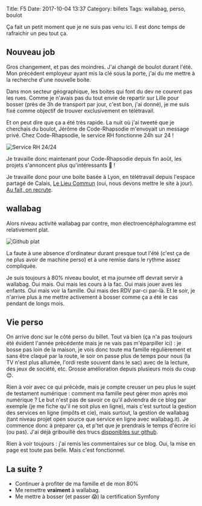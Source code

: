 Title: F5
Date: 2017-10-04 13:37
Category: billets
Tags: wallabag, perso, boulot

Ça fait un petit moment que je ne suis pas venu ici. Il est donc temps de rafraichir un peu tout ça.

## Nouveau job

Gros changement, et pas des moindres. J'ai changé de boulot durant l'été. Mon précédent employeur ayant mis la clé sous la porte, j'ai du me mettre à la recherche d'une nouvelle boite.

Dans mon secteur géographique, les boites qui font du dev ne courent pas les rues. Comme je n'avais pas du tout envie de repartir sur Lille pour bosser (près de 3h de transport par jour, c'est bon, j'ai donné), je me suis fixé comme objectif de trouver exclusivement en télétravail.

Et on peut dire que ça a été très rapide. La nuit où j'ai tweeté que je cherchais du boulot, Jérôme de Code-Rhapsodie m'envoyait un message privé. Chez Code-Rhapsodie, le service RH fonctionne 24h sur 24 !

![Service RH 24/24]({static}/images/f5/rh.png#mid "Service RH 24/24")


Je travaille donc maintenant pour Code-Rhapsodie depuis fin août, les projets s'annoncent plus qu'intéressants 🤘 !

Je travaille donc pour une boite basée à Lyon, en télétravail depuis l'espace partagé de Calais, [Le Lieu Commun](http://lelieucommun.fr/) (oui, nous devons mettre le site à jour). [Au fait, on recrute](https://www.code-rhapsodie.fr/Jobs).

## wallabag

Alors niveau activité wallabag par contre, mon électroencéphalogramme est relativement plat.

![Github plat]({static}/images/f5/github.png#full "Github plat")

La faute à une absence d'ordinateur durant presque tout l'été (c'est ça de ne plus avoir de machine perso) et à une remise dans le rythme assez compliquée.

Je suis toujours à 80% niveau boulot, et ma journée off devrait servir à wallabag. Oui mais. Oui mais les cours à la fac. Oui mais jouer aves les enfants. Oui mais voir la famille. Oui mais des RDV par-ci par-là. Et le soir, je n'arrive plus à me mettre activement à bosser comme ça a été le cas pendant de longs mois.

## Vie perso

On arrive donc sur le côté perso du billet. Tout va bien (ça n'a pas toujours été évident l'année précédente mais je ne vais pas m'éparpiller ici) : je bosse pas loin de la maison, je vois donc toute ma famille régulièrement et sans être claqué par la route, le soir on passe plus de temps pour nous (la TV n'est plus allumée, l'ordi reste souvent dans le sac) avec de la lecture, des jeux de société, etc. Grosse amélioration depuis plusieurs mois du coup 😊.

Rien à voir avec ce qui précède, mais je compte creuser un peu plus le sujet de testament numérique : comment ma famille peut gérer mon après moi numérique ? Le but n'est pas de savoir ce qu'il adviendra de ce blog par exemple (je me fiche qu'il ne soit plus en ligne), mais c'est surtout la gestion des services en ligne (impôts et cie), mais surtout, la gestion de wallabag (tant niveau projet open source que service en ligne avec wallabag.it). Je commence donc à préparer ça, et p'tet que je prendrais le temps d'écrire ici (ou pas). J'ai déjà gribouillé des trucs [disponibles sur github](https://github.com/digital-legacy/ideas).

Rien à voir toujours : j'ai remis les commentaires sur ce blog. Oui, la mise en page est toute pas belle. Mais c'est fonctionnel.

## La suite ?

* Continuer à profiter de ma famille et de mon 80%
* Me remettre **vraiment** à wallabag.
* Me mettre à bosser (et passer 😱) la certification Symfony
